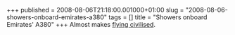 +++
published = 2008-08-06T21:18:00.001000+01:00
slug = "2008-08-06-showers-onboard-emirates-a380"
tags = []
title = "Showers onboard Emirates' A380"
+++
Almost makes [flying
civilised](http://telstarlogistics.typepad.com/telstarlogistics/2008/08/flight-report-a.html).
